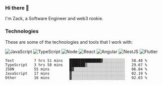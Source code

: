 ### Hi there 👋
I'm Zack, a Software Engineer and web3 rookie.

### Technologies
These are some of the technologies and tools that I work with:

![JavaScript](https://img.shields.io/badge/JavaScript-323330.svg?logo=javascript&logoColor=F7DF1E) 
![TypeScript](https://img.shields.io/badge/TypeScript-007ACC.svg?logo=typescript&logoColor=white) 
![Node](https://img.shields.io/badge/Node.js-43853D.svg?logo=node.js&logoColor=white)
![React](https://img.shields.io/badge/React-20232a.svg?logo=react&logoColor=61DAFB) 
![Angular](https://img.shields.io/badge/Angular-E23237.svg?logo=angularjs&logoColor=white)
![NestJS](https://img.shields.io/badge/NestJS-E0234E?logo=nestjs&logoColor=white)
![Flutter](https://img.shields.io/badge/Flutter-02569B.svg?logo=flutter&logoColor=white)

<!--START_SECTION:waka-->

```text
Text         7 hrs 51 mins   ██████████████▓░░░░░░░░░░   58.48 %
TypeScript   3 hrs 58 mins   ███████▒░░░░░░░░░░░░░░░░░   29.67 %
JSON         55 mins         █▓░░░░░░░░░░░░░░░░░░░░░░░   06.84 %
JavaScript   17 mins         ▓░░░░░░░░░░░░░░░░░░░░░░░░   02.19 %
Other        16 mins         ▓░░░░░░░░░░░░░░░░░░░░░░░░   02.03 %
```

<!--END_SECTION:waka-->
